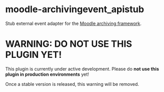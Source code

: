 # moodle-archivingevent_apistub
Stub external event adapter for the [Moodle archiving framework](https://github.com/ngandrass/moodle-local_archiving/).

# WARNING: DO NOT USE THIS PLUGIN YET!

This plugin is currently under active development. Please do **not use this plugin in production environments** yet!

Once a stable version is released, this warning will be removed.
